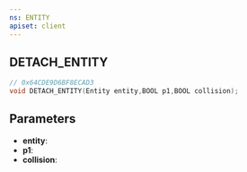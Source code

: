 ```yaml
---
ns: ENTITY
apiset: client
---
```

## DETACH_ENTITY

```c
// 0x64CDE9D6BF8ECAD3
void DETACH_ENTITY(Entity entity,BOOL p1,BOOL collision);
```


## Parameters
* **entity**:
* **p1**:
* **collision**:



